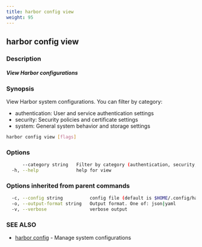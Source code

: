 ```yaml
---
title: harbor config view
weight: 95
---
```

## harbor config view

### Description

##### View Harbor configurations

### Synopsis

View Harbor system configurations. You can filter by category:
- authentication: User and service authentication settings
- security: Security policies and certificate settings  
- system: General system behavior and storage settings

```sh
harbor config view [flags]
```

### Options

```sh
      --category string   Filter by category (authentication, security, system)
  -h, --help              help for view
```

### Options inherited from parent commands

```sh
  -c, --config string          config file (default is $HOME/.config/harbor-cli/config.yaml)
  -o, --output-format string   Output format. One of: json|yaml
  -v, --verbose                verbose output
```

### SEE ALSO

* [harbor config](harbor-config.md)	 - Manage system configurations


